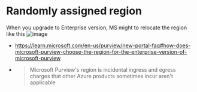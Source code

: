 # Randomly assigned region
When you upgrade to Enterprise version, MS might to relocate the region like this
![image](https://github.com/user-attachments/assets/030419e2-2f05-4e4b-8843-5961d7c22c75)
- https://learn.microsoft.com/en-us/purview/new-portal-faq#how-does-microsoft-purview-choose-the-region-for-the-enterprise-version-of-microsoft-purview
- > Microsoft Purview's region is incidental
  > ingress and egress charges that other Azure products sometimes incur aren't applicable
